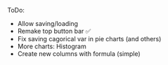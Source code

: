 ToDo:
- Allow saving/loading 
- Remake top button bar ✅
- Fix saving cagorical var in pie charts (and others)
- More charts: Histogram
- Create new columns with formula (simple)
